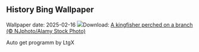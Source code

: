 ## History Bing Wallpaper
Wallpaper date: 2025-02-16
![](https://www.bing.com/th?id=OHR.BigGardenBirdwatch2025_EN-GB9755191158_UHD.jpg&w=1000)Download: [A kingfisher perched on a branch (© NJphoto/Alamy Stock Photo)](https://www.bing.com/th?id=OHR.BigGardenBirdwatch2025_EN-GB9755191158_UHD.jpg)

Auto get programm by LtgX
